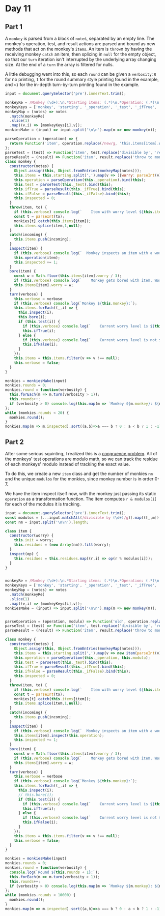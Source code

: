 # Day 11

## Part 1

A `monkey` is parsed from a block of `note`s, separated by an empty line. The monkey's operation, test, and result actions are parsed and bound as new methods that act on the monkey's `items`. An item is `throw`n by having the receiving monkey `catch` an item, then splicing in `null` for the empty object, so that our `turn` iteration isn't interrupted by the underlying array changing size. At the end of a `turn` the array is filtered for nulls. 

A little debugging went into this, so each `round` can be given a `verbosity`: `0` for no printing, `1` for the round summary style printing found in the example, and `>1` for the in-depth turn-by-turn printing found in the example. 

```js
input = document.querySelector('pre').innerText.trim();

monkeyRe = /Monkey (\d+):\n.*Starting items: (.*)\n.*Operation: (.*)\n.*Test: (.*)\n.*If true: (.*)\n.*If false: (.*)/;
monkeyKeys = ['monkey', 'starting', '_operation', '_test', '_ifTrue', '_ifFalse'];
monkeyMap = (notes) => notes
  .match(monkeyRe)
  .slice(1)
  .map((v,i) => [monkeyKeys[i],v]);
monkiesMake = (input) => input.split('\n\n').map(m => new monkey(m));

parseOperation = (operation) => {
  return Function('item', operation.replace(/new/g, 'this.items[item].worry').replace(/old/g, 'this.items[item].worry'))
};
parseTest = (test) => Function('item', test.replace('divisible by', 'return this.items[item].worry % ') + '===0');
parseResult = (result) => Function('item', result.replace('throw to monkey ', 'this.throw(item, ') + ')');
class monkey {
  constructor(notes) {
    Object.assign(this, Object.fromEntries(monkeyMap(notes)));
    this.items = this.starting.split(',').map(v => ({worry: parseInt(v), toString: function() { return this.worry.toString()}}));
    this.operation = parseOperation(this._operation).bind(this);
    this.test = parseTest(this._test).bind(this);
    this.ifTrue = parseResult(this._ifTrue).bind(this);
    this.ifFalse = parseResult(this._ifFalse).bind(this);
    this.inspected = 0;
  }
  throw(item, to) {
    if (this.verbose) console.log(`    Item with worry level ${this.items[item]} is thrown to monkey ${to}`);
    const t = parseInt(to);
    monkies[t].catch(this.items[item]);
    this.items.splice(item,1,null);
  }
  catch(incoming) {
    this.items.push(incoming);
  }
  inspect(item) {
    if (this.verbose) console.log(`  Monkey inspects an item with a worry level of ${this.items[item]}`);
    this.operation(item);
    this.inspected += 1;
  }
  bore(item) {
    const w = Math.floor(this.items[item].worry / 3);
    if (this.verbose) console.log(`    Monkey gets bored with item. Worry level is divided by 3 to ${w}`);
    this.items[item].worry = w;
  }
  turn(verbose) {
    this.verbose = verbose
    if (this.verbose) console.log(`Monkey ${this.monkey}:`);
    this.items.forEach((_,i) => {
      this.inspect(i);
      this.bore(i);
      if (this.test(i)) {
        if (this.verbose) console.log(`    Current worry level is ${this._test}`);
        this.ifTrue(i);
      } else {
        if (this.verbose) console.log(`    Current worry level is not ${this._test}`);
        this.ifFalse(i);
      }
    });
    this.items = this.items.filter(v => v !== null); 
    this.verbose = false;
  }
}

monkies = monkiesMake(input)
monkies.rounds = 0;
monkies.round = function(verbosity) { 
  this.forEach(m => m.turn(verbosity > 1)); 
  this.rounds++;
  if (verbosity > 0) console.log(this.map(m => `Monkey ${m.monkey}: ${m.items.join(', ')}`).join('\n'));
};
while (monkies.rounds < 20) {
  monkies.round();
}
monkies.map(m => m.inspected).sort((a,b)=>a === b ? 0 : a < b ? 1 : -1).slice(0,2).reduce((a,v) => a * v, 1);
```

## Part 2

After some serious squinting, I realized this is a [congruence problem](https://artofproblemsolving.com/wiki/index.php/Modular_arithmetic/Introduction). All of the monkeys' test operations are modulo math, so we can track the residue of each monkeys' modulo instead of tracking the exact value. 

To do this, we create a new `item` class and get the number of monkies `nm` and the unique `modulos` for the monkies, since monkey number is in order 0-7. 

We have the item inspect itself now, with the monkey just passing its static `operation` as a transformation function. The item computes `r & modulos[i]` for each of the modulos it is tracking. 

```js
input = document.querySelector('pre').innerText.trim();
const modulos = [...input.matchAll(/divisible by (\d+)/g)].map(([_,m]) => parseInt(m));
const nm = input.split('\n\n').length;

class item {
  constructor(worry) {
    this.init = worry;
    this.residues = (new Array(nm)).fill(worry);
  }
  inspect(op) {
    this.residues = this.residues.map((r,i) => op(r % modulos[i]));
  }
}


monkeyRe = /Monkey (\d+):\n.*Starting items: (.*)\n.*Operation: (.*)\n.*Test: (.*)\n.*If true: (.*)\n.*If false: (.*)/;
monkeyKeys = ['monkey', 'starting', '_operation', '_test', '_ifTrue', '_ifFalse'];
monkeyMap = (notes) => notes
  .match(monkeyRe)
  .slice(1)
  .map((v,i) => [monkeyKeys[i],v]);
monkiesMake = (input) => input.split('\n\n').map(m => new monkey(m));


parseOperation = (operation, modulo) => Function('old', operation.replace('new =', 'return'));
parseTest = (test) => Function('item', test.replace('divisible by', 'return this.items[item].residues[this.monkey] % ') + '===0');
parseResult = (result) => Function('item', result.replace('throw to monkey ', 'this.throw(item, ') + ')');

class monkey {
  constructor(notes) {
    Object.assign(this, Object.fromEntries(monkeyMap(notes)));
    this.items = this.starting.split(',').map(v => new item(parseInt(v)));
    this.operation = parseOperation(this._operation, this.modulo);
    this.test = parseTest(this._test).bind(this);
    this.ifTrue = parseResult(this._ifTrue).bind(this);
    this.ifFalse = parseResult(this._ifFalse).bind(this);
    this.inspected = 0;
  }
  throw(item, to) {
    if (this.verbose) console.log(`    Item with worry level ${this.items[item]} is thrown to monkey ${to}`);
    const t = parseInt(to);
    monkies[t].catch(this.items[item]);
    this.items.splice(item,1,null);
  }
  catch(incoming) {
    this.items.push(incoming);
  }
  inspect(item) {
    if (this.verbose) console.log(`  Monkey inspects an item with a worry level of ${this.items[item]}`);
    this.items[item].inspect(this.operation);
    this.inspected += 1;
  }
  bore(item) {
    const w = Math.floor(this.items[item].worry / 3);
    if (this.verbose) console.log(`    Monkey gets bored with item. Worry level is divided by 3 to ${w}`);
    this.items[item].worry = w;
  }
  turn(verbose) {
    this.verbose = verbose
    if (this.verbose) console.log(`Monkey ${this.monkey}:`);
    this.items.forEach((_,i) => {
      this.inspect(i);
      // this.bore(i);
      if (this.test(i)) {
        if (this.verbose) console.log(`    Current worry level is ${this._test}`);
        this.ifTrue(i);
      } else {
        if (this.verbose) console.log(`    Current worry level is not ${this._test}`);
        this.ifFalse(i);
      }
    });
    this.items = this.items.filter(v => v !== null); 
    this.verbose = false;
  }
}

monkies = monkiesMake(input)
monkies.rounds = 0;
monkies.round = function(verbosity) {
  console.log(`Round ${this.rounds + 1}:`);
  this.forEach(m => m.turn(verbosity > 1)); 
  this.rounds++;
  if (verbosity > 0) console.log(this.map(m => `Monkey ${m.monkey}: ${m.items.join(', ')}`).join('\n'));
};
while (monkies.rounds < 10000) {
  monkies.round();
}
monkies.map(m => m.inspected).sort((a,b)=>a === b ? 0 : a < b ? 1 : -1).slice(0,2).reduce((a,v) => a * v, 1);
```